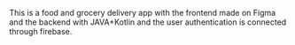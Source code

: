This is a food and grocery delivery app with the frontend made on Figma and the backend with JAVA+Kotlin and the user authentication is connected through firebase.
